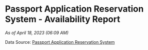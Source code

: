 # Passport Application Reservation System - Availability Report

*As of April 18, 2023 (06:09 AM)*

Data Source: [Passport Application Reservation System](https://eservices.immigration.gov.lk:8443/appointment/pages/reservationApplication.xhtml)